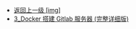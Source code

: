- [返回上一级 [img]](后端/持续集成/git/gitlab/img/)
- [3_Docker 搭建 Gitlab 服务器 (完整详细版)](后端/持续集成/git/gitlab/img/3_Docker%20搭建%20Gitlab%20服务器%20(完整详细版)/)
